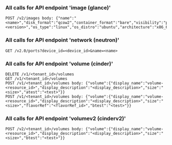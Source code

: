 ### All calls for API endpoint 'image (glance)'
```
POST /v2/images body: {"name":"<name>","disk_format":"qcow2","container_format":"bare","visibility":"private","version":"<version>","os_type":"linux","os_distro":"ubuntu","architecture":"x86_64","auto_disk_config":"true","hypervisor_type":"kvm"}
```
### All calls for API endpoint 'network (neutron)'
```
GET /v2.0/ports?device_id=<device_id>&name=<name>
```
### All calls for API endpoint 'volume (cinder)'
```
DELETE /v1/<tenant_id>/volumes
GET /v1/<tenant_id>/volumes
POST /v1/<tenant_id>/volumes body: {"volume":{"display_name":"volume-<resource_id>","display_description":"<display_description>","size":"<size>","atest":"<test>"}}
POST /v1/<tenant_id>/volumes body: {"volume":{"display_name":"volume-<resource_id>","display_description":"<display_description>","size":"<size>","flavorRef":"<flavorRef_id>","btest":"<test>"}}
```
### All calls for API endpoint 'volumev2 (cinderv2)'
```
POST /v2/<tenant_id>/volumes body: {"volume":{"display_name":"volume-<resource_id>","display_description":"<display_description>","size":"<size>","btest":"<test>"}}
```
